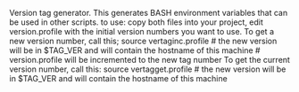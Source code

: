 Version tag generator.
	This generates BASH environment variables that can be used in other scripts.
to use:
	copy both files into your project, edit version.profile with the initial version numbers you want to use.
	To get a new version number, call this;
		source vertaginc.profile
		# the new version will be in $TAG_VER  and will contain the hostname of this machine
		# version.profile will be incremented  to the new tag number
	To get the current version number, call this:
		source vertagget.profile
		# the new version will be in $TAG_VER  and will contain the hostname of this machine
	
